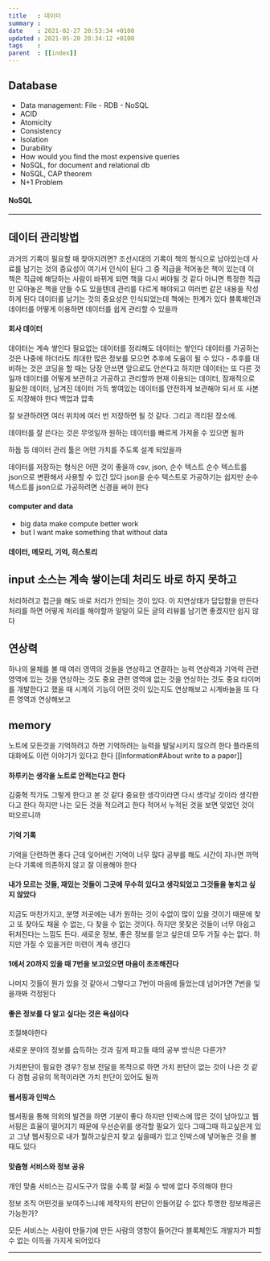 ```yaml
---
title   : 데이터
summary :
date    : 2021-02-27 20:53:34 +0100
updated : 2021-05-20 20:34:12 +0100
tags    :
parent  : [[index]]
---
```


## Database
- Data management: File - RDB - NoSQL
- ACID
 - Atomicity
 - Consistency
 - Isolation
 - Durability
- How would you find the most expensive queries
- NoSQL, for document and relational db
- NoSQL, CAP theorem
- N+1 Problem

#### NoSQL

---

## 데이터 관리방법
과거의 기록이 필요할 때 찾아지려면?
조선시대의 기록이 책의 형식으로 남아있는데 사료를 남기는 것의 중요성이 여기서 인식이 된다
그 중 직급을 적어놓은 책이 있는데 이 책은 직급에 해당하는 사람이 바뀌게 되면 책을 다시 써야될 것 같다
아니면 특정한 직급만 모아놓은 책을 만들 수도 있을텐데 관리를 다르게 해야되고 여러번 같은 내용을 작성하게 된다
데이터를 남기는 것의 중요성은 인식되었는데 책에는 한계가 있다
블록체인과 데이터를 어떻게 이용하면 데이터를 쉽게 관리할 수 있을까

#### 회사 데이터
데이터는 계속 쌓인다
필요없는 데이터를 정리해도 데이터는 쌓인다
데이터를 가공하는 것은 나중에 하더라도 최대한 많은 정보를 모으면 추후에 도움이
될 수 있다
    - 추후를 대비하는 것은 코딩을 할 때는 당장 안쓰면 앞으로도 안쓴다고 하지만
      데이터는 또 다른 것일까
데이터를 어떻게 보관하고 가공하고 관리할까
현재 이용되는 데이터, 잠재적으로 필요한 데이터, 남겨진 데이터
가득 쌓여있는 데이터를 안전하게 보관해야 되서 또 사본도 저장해야 한다
백업과 압축

잘 보관하려면 여러 위치에 여러 번 저장하면 될 것 같다.
그리고 격리된 장소에.

데이터를 잘 쓴다는 것은 무엇일까
원하는 데이터를 빠르게 가져올 수 있으면 될까

하둡 등 데이터 관리 툴은 어떤 가치를 주도록 설계 되있을까

데이터를 저장하는 형식은 어떤 것이 좋을까
csv, json, 순수 텍스트
순수 텍스트를 json으로 변환해서 사용할 수 있긴 있다
json을 순수 텍스트로 가공하기는 쉽지만
순수 텍스트를 json으로 가공하려면 신경을 써야 한다

#### computer and data
- big data make compute better work
- but I want make something that without data

#### 데이터, 메모리, 기억, 히스토리

## input 소스는 계속 쌓이는데 처리도 바로 하지 못하고
처리하려고 접근을 해도 바로 처리가 안되는 것이 있다.
이 지연상태가 답답함을 만든다
처리를 하면 어떻게 처리를 해야할까
일일이 모든 글의 리뷰를 남기면 좋겠지만 쉽지 않다

## 연상력
하나의 물체를 볼 때 여러 영역의 것들을 연상하고 연결하는 능력
연상력과 기억력
관련 영역에 있는 것을 연상하는 것도 중요
관련 영역에 없는 것을 연상하는 것도 중요
타이머를 개발한다고 했을 때
시계의 기능이 어떤 것이 있는지도 연상해보고
시계바늘을 또 다른 영역과 연상해보고

## memory
노트에 모든것을 기억하려고 하면 기억하려는 능력을 발달시키지 않으려 한다
플라톤의 대화에도 이런 이야기가 있다고 한다
[[Information#About write to a paper]]

#### 하루키는 생각을 노트로 안적는다고 한다
김중혁 작가도 그렇게 한다고 본 것 같다
중요한 생각이라면 다시 생각날 것이라 생각한다고 한다
하지만 나는 모든 것을 적으려고 한다
적어서 누적된 것을 보면 잊었던 것이 떠오르니까

#### 기억 기록
기억을 단련하면 좋다
근데 잊어버린 기억이 너무 많다
공부를 해도 시간이 지나면 까먹는다
기록에 의존하지 않고 잘 이용해야 한다

#### 내가 모르는 것들, 재밌는 것들이 그곳에 무수히 있다고 생각되었고 그것들을 놓치고 싶지 않았다
지금도 마찬가지고, 분명 저곳에는 내가 원하는 것이 수없이 많이 있을 것이기 때문에 찾고 또 찾아도 채울 수 없는, 다 찾을 수 없는 것이다. 하지만 못찾은 것들이 너무 아쉽고 뒤처진다는 느낌도 든다.
새로운 정보, 좋은 정보를 얻고 싶은데 모두 가질 수는 없다. 하지만 가질 수 있을거란 미련이 계속 생긴다

#### 1에서 20까지 있을 때 7번을 보고있으면 마음이 초조해진다
나머지 것들이 뭔가 있을 것 같아서
그렇다고 7번이 마음에 들었는데 넘어가면 7번을 잊을까봐 걱정된다

#### 좋은 정보를 다 알고 싶다는 것은 욕심이다
조절해야한다

새로운 분야의 정보를 습득하는 것과
깊게 파고들 때의 공부 방식은 다른가?

가치판단이 필요한 경우?
정보 전달을 목적으로 하면 가치 판단이 없는 것이 나은 것 같다
경험 공유의 목적이라면 가치 판단이 있어도 될까

#### 웹서핑과 인박스
웹서핑을 통해 의외의 발견을 하면 기분이 좋다
하지만 인박스에 많은 것이 남아있고 웹서핑은 효율이 떨어지기 때문에 우선순위를 생각할 필요가 있다
그때그때 하고싶은게 있고
그냥 웹서핑으로 내가 뭘하고싶은지 찾고 싶을때가 있고
인박스에 넣어놓은 것을 볼 때도 있다

#### 맞춤형 서비스와 정보 공유
개인 맞춤 서비스는 감시도구가 많을 수록 잘 써질 수 밖에 없다
주의해야 한다

정보 조직
어떤것을 보여주느냐에 제작자의 판단이 안들어갈 수 없다
투명한 정보제공은 가능한가?

모든 서비스는 사람이 만들기에 만든 사람의 영향이 들어간다
블록체인도 개발자가 피할 수 없는 이득을 가지게 되어있다

-----------------------------------------------------------------------
